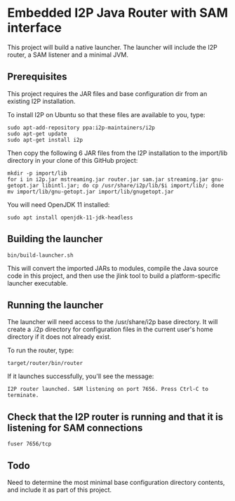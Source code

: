 # Embedded I2P Java Router with SAM interface

This project will build a native launcher. The launcher will include the I2P router, a SAM listener and a minimal JVM.

## Prerequisites

This project requires the JAR files and base configuration dir from an existing I2P installation.

To install I2P on Ubuntu so that these files are available to you, type:

```
sudo apt-add-repository ppa:i2p-maintainers/i2p
sudo apt-get update
sudo apt-get install i2p
```

Then copy the following 6 JAR files from the I2P installation to the import/lib directory in your clone of this GitHub project:

```
mkdir -p import/lib
for i in i2p.jar mstreaming.jar router.jar sam.jar streaming.jar gnu-getopt.jar libintl.jar; do cp /usr/share/i2p/lib/$i import/lib/; done
mv import/lib/gnu-getopt.jar import/lib/gnugetopt.jar
```

You will need OpenJDK 11 installed:

`sudo apt install openjdk-11-jdk-headless`

## Building the launcher

`bin/build-launcher.sh`

This will convert the imported JARs to modules, compile the Java source code in this project, and then use the jlink tool
to build a platform-specific launcher executable.

## Running the launcher

The launcher will need access to the /usr/share/i2p base directory. It will create a .i2p directory for configuration
files in the current user's home directory if it does not already exist.

To run the router, type:

`target/router/bin/router`

If it launches successfully, you'll see the message:

`I2P router launched. SAM listening on port 7656. Press Ctrl-C to terminate.`

## Check that the I2P router is running and that it is listening for SAM connections

`fuser 7656/tcp`

## Todo
Need to determine the most minimal base configuration directory contents, and include it as part of this project.
